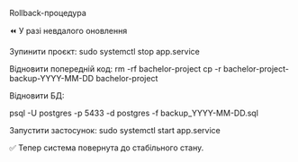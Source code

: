 Rollback-процедура

⏪ У разі невдалого оновлення

Зупинити проєкт:
sudo systemctl stop app.service

Відновити попередній код:
rm -rf bachelor-project
cp -r bachelor-project-backup-YYYY-MM-DD bachelor-project

Відновити БД:

psql -U postgres -p 5433 -d postgres -f backup_YYYY-MM-DD.sql

Запустити застосунок:
sudo systemctl start app.service

✅ Тепер система повернута до стабільного стану.